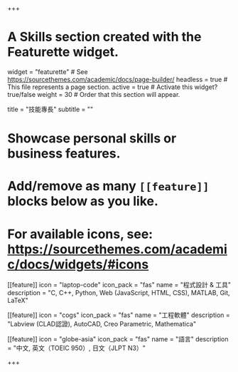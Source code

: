 +++
# A Skills section created with the Featurette widget.
widget = "featurette"  # See https://sourcethemes.com/academic/docs/page-builder/
headless = true  # This file represents a page section.
active = true  # Activate this widget? true/false
weight = 30  # Order that this section will appear.

title = "技能專長"
subtitle = ""

# Showcase personal skills or business features.
# 
# Add/remove as many `[[feature]]` blocks below as you like.
# 
# For available icons, see: https://sourcethemes.com/academic/docs/widgets/#icons

[[feature]]
  icon = "laptop-code"
  icon_pack = "fas"
  name = "程式設計 & 工具"
  description = "C, C++, Python, Web (JavaScript, HTML, CSS), MATLAB, Git, LaTeX"

[[feature]]
  icon = "cogs"
  icon_pack = "fas"
  name = "工程軟體"
  description = "Labview (CLAD認證), AutoCAD, Creo Parametric, Mathematica"
  
[[feature]]
  icon = "globe-asia"
  icon_pack = "fas"
  name = "語言"
  description = "中文, 英文（TOEIC 950）, 日文（JLPT N3）"

+++
